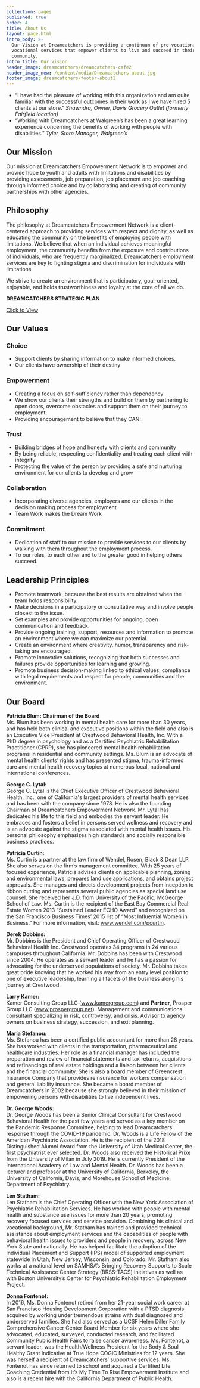 ```yaml
---
collection: pages
published: true
order: 4
title: About Us
layout: page.html
intro_body: >-
  Our Vision at Dreamcatchers is providing a continuum of pre-vocational and
  vocational services that empower clients to live and succeed in their
  community.
intro_title: Our Vision
header_image: dreamcatchers/dreamcatchers-cafe2
header_image_new: /content/media/Dreamcatchers-about.jpg
footer_image: dreamcatchers/footer-about1
---
```

- “I have had the pleasure of working with this organization and am quite familiar with the successful outcomes in their work as I we have hired 5 clients at our store.” _Shawndra, Owner, Davis Grocery Outlet (formerly Fairfield location)_
- “Working with Dreamcatchers at Walgreen’s has been a great learning experience concerning the benefits of working with people with disabilities.” _Tyler, Store Manager, Walgreen’s_


## Our Mission
Our mission at Dreamcatchers Empowerment Network is to empower and provide hope to youth and adults with limitations and disabilities by providing assessments, job preparation, job placement and job coaching through informed choice and by collaborating and creating of community partnerships with other agencies.

## Philosophy
The philosophy at Dreamcatchers Empowerment Network is a client-centered approach to providing services with respect and dignity, as well as educating the community on the benefits of employing people with limitations. We believe that when an individual achieves meaningful employment, the community benefits from the exposure and contributions of individuals, who are frequently marginalized. Dreamcatchers employment services are key to fighting stigma and discrimination for individuals with limitations.

We strive to create an environment that is participatory, goal-oriented, enjoyable, and holds trustworthiness and loyalty at the core of all we do.

**DREAMCATCHERS STRATEGIC PLAN**

[Click to View](https://dreamcatchers.blog/2021/11/01/dreamcatchers-strategic-plan/)

## Our Values
  
### Choice
- Support clients by sharing information to make informed choices. 
- Our clients have ownership of their destiny

### Empowerment
- Creating a focus on self-sufficiency rather than dependency
- We show our clients their strengths and build on them by partnering to open doors, overcome obstacles and support them on their journey to employment.
- Providing encouragement to believe that they CAN!

  
### Trust
- Building bridges of hope and honesty with clients and community
- By being reliable, respecting confidentiality and treating each client with integrity 
- Protecting the value of the person by providing a safe and nurturing environment for our clients to develop and grow

### Collaboration
- Incorporating diverse agencies, employers and our clients in the decision making process for employment
- Team Work makes the Dream Work

### Commitment
- Dedication of staff to our mission to provide services to our clients by walking with them throughout the employment process.
- To our roles, to each other and to the greater good in helping others succeed.

## Leadership Principles
- Promote teamwork, because the best results are obtained when the team holds responsibility.
- Make decisions in a participatory or consultative way and involve people closest to the issue.
- Set examples and provide opportunities for ongoing, open communication and feedback.
- Provide ongoing training, support, resources and information to promote an environment where we can maximize our potential.
- Create an environment where creativity, humor, transparency and risk-taking are encouraged.
- Promote innovative solutions, recognizing that both successes and failures provide opportunities for learning and growing.
- Promote business decision-making linked to ethical values, compliance with legal requirements and respect for people, communities and the environment.




## Our Board

  **Patricia Blum: Chairman of the Board**<br>Ms. Blum has been working in mental health care for more than 30 years, and has held both clinical and executive positions within the field and also is an Executive Vice President at Crestwood Behavioral Health, Inc. With a PhD degree in psychology and as a Certified Psychiatric Rehabilitation Practitioner (CPRP), she has pioneered mental health rehabilitation programs in residential and community settings. Ms. Blum is an advocate of mental health clients' rights and has presented stigma, trauma-informed care and mental health recovery topics at numerous local, national and international conferences.
  
  **George C. Lytal:**<br>George C. Lytal is the Chief Executive Officer of Crestwood Behavioral Health, Inc., one of California's largest providers of mental health services and has been with the company since 1978.  He is also the founding Chairman of Dreamcatchers Empowerment Network.  Mr. Lytal has dedicated his life to this field and embodies the servant leader.  He embraces and fosters a belief in persons served wellness and recovery and is an advocate against the stigma associated with mental health issues. His personal philosophy emphasizes high standards and socially responsible business practices.

  **Patricia Curtin:**<br>Ms. Curtin is a partner at the law firm of Wendel, Rosen, Black & Dean LLP. She also serves on the firm’s management committee. With 25 years of focused experience, Patricia advises clients on applicable planning, zoning and environmental laws, prepares land use applications, and obtains project approvals. She manages and directs development projects from inception to ribbon cutting and represents several public agencies as special land use counsel. She received her J.D. from University of the Pacific, McGeorge School of Law. Ms. Curtin is the recipient of the East Bay Commercial Real Estate Women 2013 “Sustained Leader ECHO Award” and recognized on the San Francisco Business Times’ 2015 list of “Most Influential Women in Business.” For more information, visit: www.wendel.com/pcurtin.

 **Derek Dobbins:**<br>Mr. Dobbins is the President and Chief Operating Officer of Crestwood Behavioral Health Inc. Crestwood operates 34 programs in 24 various campuses throughout California. Mr. Dobbins has been with Crestwood since 2004. He operates as a servant leader and he has a passion for advocating for the underserved populations of society. Mr. Dobbins takes great pride knowing that he worked his way from an entry level position to one of executive leadership, learning all facets of the business along his journey at Crestwood.

 **Larry Kamer:**<br>Kamer Consulting Group LLC (www.kamergroup.com) and **Partner**, Prosper Group LLC (www.prospergroup.net). Management and communications consultant specializing in risk, controversy, and crisis. Advisor to agency owners on business strategy, succession, and exit planning.

  **Maria Stefanou:**<br>Ms. Stefanou has been a certified public accountant for more than 28 years. She has worked with clients in the transportation, pharmaceutical and healthcare industries. Her role as a financial manager has included the preparation and review of financial statements and tax returns, acquisitions and refinancings of real estate holdings and a liaison between her clients and the financial community. She is also a board member of Greencrest Insurance Company that provides reinsurance for workers compensation and general liability insurance. She became a board member of Dreamcatchers in 2002 because she strongly believed in their mission of empowering persons with disabilities to live independent lives.

  **Dr. George Woods:**<br>Dr. George Woods has been a Senior Clinical Consultant for Crestwood Behavioral Health for the past few years and served as a key member on the Pandemic Response Committee, helping to lead Dreamcatchers' response through the COVID-19 pandemic.  Dr. Woods is a Life Fellow of the American Psychiatric Association. He is the recipient of the 2018 Distinguished Alumni Award from the University of Utah Medical Center, the first psychiatrist ever selected. Dr. Woods also received the Historical Prixe from the University of Milan in July 2019. He is currently President of the International Academy of Law and Mental Health. Dr. Woods has been a lecturer and professor at the University of California, Berkeley, the University of California, Davis, and Morehouse School of Medicine, Department of Psychiatry.
  
  **Len Statham:**<br>Len Statham is the Chief Operating Officer with the New York Association of Psychiatric Rehabilitation Services.  He has worked with people with mental health and substance use issues for more than 20 years, promoting recovery focused services and service provision.  Combining his clinical and vocational background, Mr. Statham has trained and provided technical assistance about employment services and the capabilities of people with behavioral health issues to providers and people in recovery, across New York State and nationally.  He has helped facilitate the adoption of the Individual Placement and Support (IPS) model of supported employment statewide in Utah, New Jersey, Wisconsin, and Colorado.  Mr. Statham also works at a national level on SAMHSA’s Bringing Recovery Supports to Scale Technical Assistance Center Strategy (BRSS-TACS) initiatives as well as with Boston University’s Center for Psychiatric Rehabilitation Employment Project.
  
  **Donna Fontenot:**<br>In 2016, Ms. Donna Fontenot retired from her 21-year social work career at San Francisco Housing Development Corporation with a PTSD diagnosis acquired by working under tremendous strains with dual diagnosed and underserved families. She had also served as a UCSF Helen Diller Family Comprehensive Cancer Center Board Member for six years where she advocated, educated, surveyed, conducted research, and facilitated Community Public Health Fairs to raise cancer awareness. Ms. Fontenot, a servant leader, was the Health/Wellness President for the Body & Soul Healthy Grant Indicative at True Hope COGIC Ministries for 12 years. She was herself a recipient of Dreamcatchers’ supportive services. Ms. Fontenot has since returned to school and acquired a Certified Life Coaching Credential from It’s My Time To Rise Empowerment Institute and also is a recent hire with the California Department of Public Health. 
